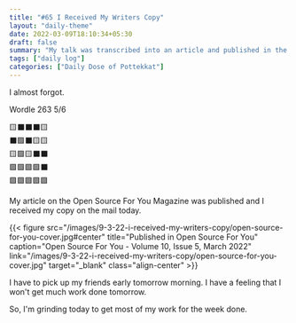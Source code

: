 ```yaml
---
title: "#65 I Received My Writers Copy"
layout: "daily-theme"
date: 2022-03-09T18:10:34+05:30
draft: false
summary: "My talk was transcribed into an article and published in the Open Source For You Magazine. I got my author's copy today!"
tags: ["daily log"]
categories: ["Daily Dose of Pottekkat"]
---
```


I almost forgot.

Wordle 263 5/6

🟨⬛⬛⬛🟨\
⬛🟩⬛🟨🟨\
🟨🟩🟨⬛⬛\
🟩🟩🟩🟩⬛\
🟩🟩🟩🟩🟩

My article on the Open Source For You Magazine was published and I received my copy on the mail today.

{{< figure src="/images/9-3-22-i-received-my-writers-copy/open-source-for-you-cover.jpg#center" title="Published in Open Source For You" caption="Open Source For You - Volume 10, Issue 5, March 2022" link="/images/9-3-22-i-received-my-writers-copy/open-source-for-you-cover.jpg" target="_blank" class="align-center" >}}

I have to pick up my friends early tomorrow morning. I have a feeling that I won't get much work done tomorrow.

So, I'm grinding today to get most of my work for the week done.
